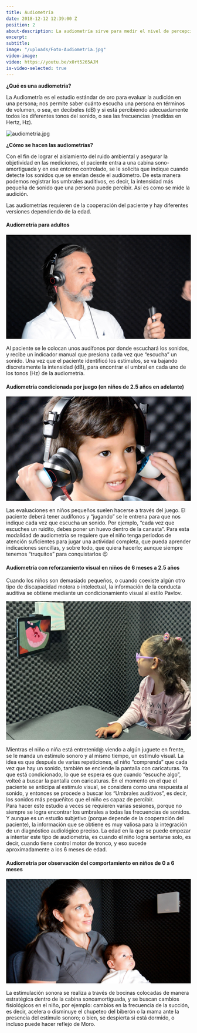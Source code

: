 ```yaml
---
title: Audiometría
date: 2018-12-12 12:39:00 Z
position: 2
about-description: La audiometría sirve para medir el nivel de percepción auditiva, nos ayuda a medir cuánto escucha una persona.
excerpt:
subtitle:
image: "/uploads/Foto-Audiometria.jpg"
video-image:
video: https://youtu.be/x0rt5265AJM
is-video-selected: true
---
```

**¿Qué es una audiometría?**

La Audiometría es el estudio estándar de oro para evaluar la audición en una persona; nos permite saber cuánto escucha una persona en términos de volumen, o sea, en decibeles (dB) y si está percibiendo adecuadamente  todos los diferentes tonos del sonido, o sea las frecuencias (medidas en Hertz, Hz).


![audiometria.jpg](/uploads/audiometria.jpg)

**¿Cómo se hacen las audiometrías?**

Con el fin de lograr el aislamiento del ruido ambiental y asegurar la objetividad en las mediciones,  el paciente entra a una cabina sono-amortiguada y en ese entorno controlado, se le solicita que indique cuando detecte los sonidos  que se envían desde el audiómetro. De esta manera podemos registrar los umbrales auditivos, es decir, la intensidad más pequeña de sonido que una persona puede percibir. Así es como se mide la audición.

Las audiometrías requieren de la cooperación del paciente y hay diferentes versiones dependiendo de la edad.

#### Audiometría para adultos

![audiometria-adultos.jpg](/uploads/audiometria-para-adultos.jpg)

Al  paciente se le colocan unos audífonos por donde escuchará los sonidos, y recibe un indicador manual que presiona cada vez que “escucha” un sonido. Una vez que el paciente identificó los estímulos, se va bajando discretamente la intensidad (dB), para encontrar el umbral en cada uno de los tonos (Hz) de la audiometría.

#### Audiometría condicionada por juego  (en niños de 2.5 años en adelante)

![audiometria-condicionada-con-juego.jpg](/uploads/audiometria-condicionada-con-juego.jpg)

Las evaluaciones en niños pequeños suelen hacerse a través del juego.  El paciente deberá tener audífonos y “jugando” se le entrena para que nos indique cada vez que escucha un sonido.  Por ejemplo, “cada vez que escuches un ruidito, debes poner un huevo dentro de la canasta”. Para esta modalidad de audiometría se requiere que el niño tenga periodos de atención suficientes para jugar una actividad completa, que pueda aprender indicaciones sencillas, y sobre todo, que quiera hacerlo; aunque siempre tenemos “truquitos” para conquistarlos  😉

#### Audiometría con reforzamiento visual en niños de 6 meses a 2.5 años

Cuando los niños son demasiado pequeños, o cuando coexiste algún otro tipo de discapacidad motora o intelectual, la información de la conducta auditiva se obtiene mediante un condicionamiento visual al estilo Pavlov.  

![audiometria-con-reforzamiento-visual.jpg](/uploads/audiometria-con-reforzamiento-visual.jpg)

Mientras el niño o niña está entretenid@ viendo a algún juguete en frente, se le manda un estímulo sonoro y al mismo tiempo, un estímulo visual. La idea es que después de varias repeticiones, el niño “comprenda” que cada vez que hay un sonido, también se enciende la pantalla con caricaturas.  Ya que está condicionado, lo que se espera es  que cuando “escuche algo”, volteé a buscar la pantalla con caricaturas.  En el momento en el que el paciente se anticipa al estímulo visual, se considera  como una respuesta al sonido, y entonces se procede a buscar los “Umbrales auditivos”, es decir, los sonidos más pequeñitos que  el niño es capaz de percibir.    
Para hacer este estudio a veces se requieren varias sesiones, porque no siempre se logra encontrar los umbrales a todas las frecuencias de sonidos. Y aunque es un estudio subjetivo (porque depende de la cooperación del paciente), la información que se obtiene es muy valiosa para la integración de un diagnóstico audiológico preciso.
La edad en la que se puede empezar a intentar este tipo de audiometría, es cuando el niño logra sentarse solo, es decir, cuando tiene control motor de tronco, y eso sucede aproximadamente a los 6 meses de edad.

#### Audiometría por observación del comportamiento en niños de 0 a 6 meses

![audiometria-por-observacion.jpg](/uploads/audiometria-por-observacion.jpg)

La estimulación sonora se realiza  a través de bocinas colocadas de manera estratégica dentro de la cabina sonoamortiguada, y se buscan  cambios fisiológicos en el niño, por ejemplo: cambios en la frecuencia de la succión,  es decir, acelera o disminuye el chupeteo del biberón o la mama ante la presencia del estímulo sonoro; o bien,  se despierta si está dormido, o incluso puede hacer reflejo de Moro.
